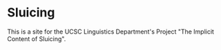 # Sluicing

This is a site for the UCSC Linguistics Department's Project "The Implicit Content of Sluicing".


